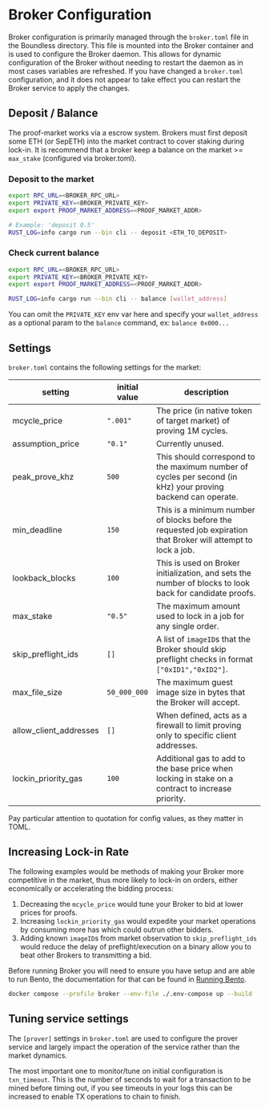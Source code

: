 # Broker Configuration

Broker configuration is primarily managed through the `broker.toml` file in the Boundless directory. This file is mounted into the Broker container and is used to configure the Broker daemon. This allows for dynamic configuration of the Broker without needing to restart the daemon as in most cases variables are refreshed. If you have changed a `broker.toml` configuration, and it does not appear to take effect you can restart the Broker service to apply the changes.

## Deposit / Balance

The proof-market works via a escrow system. Brokers must first deposit some ETH (or SepETH) into the market contract to cover staking during lock-in. It is recommend that a broker keep a balance on the market >= `max_stake` (configured via broker.toml).

### Deposit to the market

```bash
export RPC_URL=<BROKER_RPC_URL>
export PRIVATE_KEY=<BROKER_PRIVATE_KEY>
export export PROOF_MARKET_ADDRESS=<PROOF_MARKET_ADDR>

# Example: 'deposit 0.5'
RUST_LOG=info cargo run --bin cli -- deposit <ETH_TO_DEPOSIT>
```

### Check current balance

```bash
export RPC_URL=<BROKER_RPC_URL>
export PRIVATE_KEY=<BROKER_PRIVATE_KEY>
export export PROOF_MARKET_ADDRESS=<PROOF_MARKET_ADDR>

RUST_LOG=info cargo run --bin cli -- balance [wallet_address]
```

You can omit the `PRIVATE_KEY` env var here and specify your `wallet_address` as a optional param to the `balance` command, ex: `balance 0x000...`

## Settings

`broker.toml` contains the following settings for the market:

| setting                | initial value | description                                                                                                    |
| ---------------------- | ------------- | -------------------------------------------------------------------------------------------------------------- |
| mcycle_price           | `".001"`      | The price (in native token of target market) of proving 1M cycles.                                             |
| assumption_price       | `"0.1"`       | Currently unused.                                                                                              |
| peak_prove_khz         | `500`         | This should correspond to the maximum number of cycles per second (in kHz) your proving backend can operate.   |
| min_deadline           | `150`         | This is a minimum number of blocks before the requested job expiration that Broker will attempt to lock a job. |
| lookback_blocks        | `100`         | This is used on Broker initialization, and sets the number of blocks to look back for candidate proofs.        |
| max_stake              | `"0.5"`       | The maximum amount used to lock in a job for any single order.                                                 |
| skip_preflight_ids     | `[]`          | A list of `imageID`s that the Broker should skip preflight checks in format `["0xID1","0xID2"]`.               |
| max_file_size          | `50_000_000`  | The maximum guest image size in bytes that the Broker will accept.                                             |
| allow_client_addresses | `[]`          | When defined, acts as a firewall to limit proving only to specific client addresses.                           |
| lockin_priority_gas    | `100`         | Additional gas to add to the base price when locking in stake on a contract to increase priority.              |

<div class="warning">

Pay particular attention to quotation for config values, as they matter in TOML.

</div>

## Increasing Lock-in Rate

The following examples would be methods of making your Broker more competitive in the market, thus more likely to lock-in on orders, either economically or accelerating the bidding process:

1. Decreasing the `mcycle_price` would tune your Broker to bid at lower prices for proofs.
2. Increasing `lockin_priority_gas` would expedite your market operations by consuming more has which could outrun other bidders.
3. Adding known `imageID`s from market observation to `skip_preflight_ids` would reduce the delay of preflight/execution on a binary allow you to beat other Brokers to transmitting a bid.

Before running Broker you will need to ensure you have setup and are able to run Bento, the documentation for that can be found in [Running Bento][page-bento-running].

```bash
docker compose --profile broker --env-file ./.env-compose up --build
```

## Tuning service settings

The `[prover]` settings in `broker.toml` are used to configure the prover service and largely impact the operation of the service rather than the market dynamics.

The most important one to monitor/tune on initial configuration is `txn_timeout`. This is the number of seconds to wait for a transaction to be mined before timing out, if you see timeouts in your logs this can be increased to enable TX operations to chain to finish.

[page-bento-running]: ../bento/running.md
